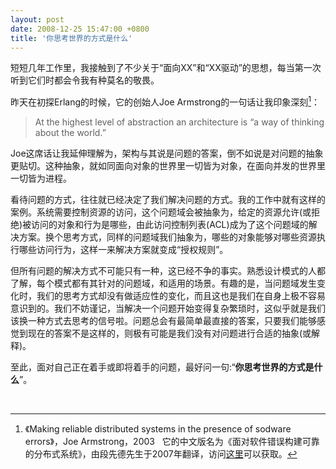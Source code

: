 ```yaml
---
layout: post
date: 2008-12-25 15:47:00 +0800
title: '你思考世界的方式是什么'
---
```


短短几年工作里，我接触到了不少关于“面向XX”和“XX驱动”的思想，每当第一次听到它们时都会令我有种莫名的敬畏。

昨天在初探Erlang的时候，它的创始人Joe Armstrong的一句话让我印象深刻[^1]：

> At the highest level of abstraction an architecture is “a way of thinking about the world.”

<!--more-->

Joe这席话让我延伸理解为，架构与其说是问题的答案，倒不如说是对问题的抽象更贴切。这种抽象，就如同面向对象的世界里一切皆为对象，在面向并发的世界里一切皆为进程。 

看待问题的方式，往往就已经决定了我们解决问题的方式。我的工作中就有这样的案例。系统需要控制资源的访问，这个问题域会被抽象为，给定的资源允许(或拒绝)被访问的对象和行为是哪些，由此访问控制列表(ACL)成为了这个问题域的解决方案。换个思考方式，同样的问题域我们抽象为，哪些的对象能够对哪些资源执行哪些访问行为，这样一来解决方案就变成“授权规则”。

但所有问题的解决方式不可能只有一种，这已经不争的事实。熟悉设计模式的人都了解，每个模式都有其针对的问题域，和适用的场景。有趣的是，当问题域发生变化时，我们的思考方式却没有做适应性的变化，而且这也是我们在自身上极不容易意识到的。我们不妨谨记，当解决一个问题开始变得复杂繁琐时，这似乎就是我们该换一种方式去思考的信号啦。问题总会有最简单最直接的答案，只要我们能够感觉到现在的答案不是这样的，则极有可能是我们没有对问题进行合适的抽象(或解释)。

至此，面对自己正在着手或即将着手的问题，最好问一句:“**你思考世界的方式是什么**”。

  

[^1]: 《Making reliable distributed systems in the presence of sodware errors》，Joe Armstrong，2003    它的中文版名为《面对软件错误构建可靠的分布式系统》，由段先德先生于2007年翻译，访问[这里](http://www.oschina.net/action/file/download?id=120&fn=8ad177ca48edba13c3cdbad93bd9da42d34ca1fe)可以获取。
